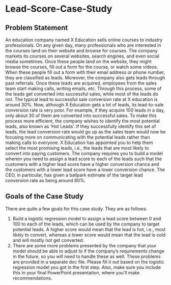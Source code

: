 # Lead-Score-Case-Study
## Problem Statement
An education company named X Education sells online courses to industry professionals. On any given day, many professionals who are interested in the courses land on their website and browse for courses.
The company markets its courses on several websites, search engines, and even social media sometimes. Once these people land on the website, they might browse the courses, fill out a form for the course, or watch some videos. When these people fill out a form with their email address or phone number, they are classified as leads. Moreover, the company also gets leads through past referrals. Once these leads are acquired, employees from the sales team start making calls, writing emails, etc. Through this process, some of the leads get converted into successful sales, while most of the leads do not. The typical lead to successful sale conversion rate at X education is around 30%.
Now, although X Education gets a lot of leads, its lead-to-sale conversion rate is very poor. For example, if they acquire 100 leads in a day, only about 30 of them are converted into successful sales. To make this process more efficient, the company wishes to identify the most potential leads, also known as ‘Hot Leads’. If they successfully identify this set of leads, the lead conversion rate would go up as the sales team would now be focusing more on communicating with the potential leads rather than making calls to everyone.
X Education has appointed you to help them select the most promising leads, i.e., the leads that are most likely to convert into paying customers. The company requires you to build a model wherein you need to assign a lead score to each of the leads such that the customers with a higher lead score have a higher conversion chance and the customers with a lower lead score have a lower conversion chance. The CEO, in particular, has given a ballpark estimate of the target lead conversion rate as being around 80%.
## Goals of the Case Study
There are quite a few goals for this case study. They are as follows:

1) Build a logistic regression model to assign a lead score between 0 and 100 to each of the leads, which can be used by the company to target potential leads. A higher score would mean that the lead is hot, i.e., most likely to convert, whereas a lower score would mean that the lead is cold and will mostly not get converted.
2) There are some more problems presented by the company that your model should be able to adjust to if the company’s requirements change in the future, so you will need to handle these as well. These problems are provided in a separate doc file. Please fill it out based on the logistic regression model you got in the first step. Also, make sure you include this in your final PowerPoint presentation, where you’ll make recommendations.
